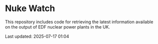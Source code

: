 # Nuke Watch

This repository includes code for retrieving the latest information available on the output of EDF nuclear power plants in the UK.

Last updated: 2025-07-17 01:04